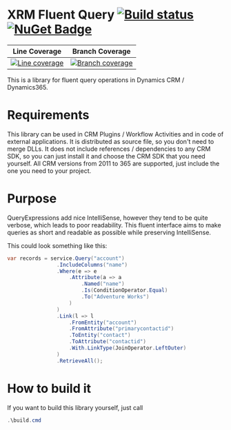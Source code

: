 # XRM Fluent Query [![Build status](https://ci.appveyor.com/api/projects/status/x0o7dqnhnwi2i8bk?svg=true)](https://ci.appveyor.com/project/DigitalFlow/xrm-fluent-query) [![NuGet Badge](https://buildstats.info/nuget/Xrm.Oss.FluentQuery.Sources)](https://www.nuget.org/packages/Xrm.Oss.FluentQuery.Sources)

|Line Coverage|Branch Coverage|
|-----|-----------------|
|[![Line coverage](https://cdn.rawgit.com/digitalflow/xrm-fluent-query/master/reports/badge_linecoverage.svg)](https://cdn.rawgit.com/digitalflow/xrm-fluent-query/master/reports/index.htm)|[![Branch coverage](https://cdn.rawgit.com/digitalflow/xrm-fluent-query/master/reports/badge_branchcoverage.svg)](https://cdn.rawgit.com/digitalflow/xrm-fluent-query/master/reports/index.htm)|

This is a library for fluent query operations in Dynamics CRM / Dynamics365.

# Requirements
This library can be used in CRM Plugins / Workflow Activities and in code of external applications. It is distributed as source file, so you don't need to merge DLLs.
It does not include references / dependencies to any CRM SDK, so you can just install it and choose the CRM SDK that you need yourself.
All CRM versions from 2011 to 365 are supported, just include the one you need to your project.

# Purpose
QueryExpressions add nice IntelliSense, however they tend to be quite verbose, which leads to poor readability.
This fluent interface aims to make queries as short and readable as possible while preserving IntelliSense.

This could look something like this:
```C#
var records = service.Query("account")
                .IncludeColumns("name")
                .Where(e => e
                    .Attribute(a => a
                        .Named("name")
                        .Is(ConditionOperator.Equal)
                        .To("Adventure Works")
                    )
                )
                .Link(l => l
                    .FromEntity("account")
                    .FromAttribute("primarycontactid")
                    .ToEntity("contact")
                    .ToAttribute("contactid")
                    .With.LinkType(JoinOperator.LeftOuter)
                )
                .RetrieveAll();
```

# How to build it
If you want to build this library yourself, just call 

```PowerShell
.\build.cmd
```
